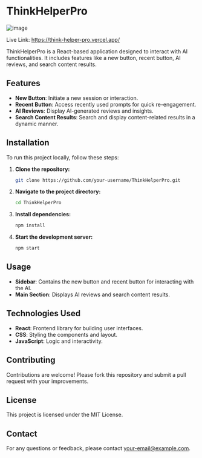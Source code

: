 # ThinkHelperPro
![image](https://github.com/user-attachments/assets/15f25aeb-4977-41ee-ae34-d3522d55445c)

 Live Link: https://think-helper-pro.vercel.app/ 
 
ThinkHelperPro is a React-based application designed to interact with AI functionalities. It includes features like a new button, recent button, AI reviews, and search content results.

## Features

- **New Button**: Initiate a new session or interaction.
- **Recent Button**: Access recently used prompts for quick re-engagement.
- **AI Reviews**: Display AI-generated reviews and insights.
- **Search Content Results**: Search and display content-related results in a dynamic manner.

## Installation

To run this project locally, follow these steps:

1. **Clone the repository:**
   ```bash
   git clone https://github.com/your-username/ThinkHelperPro.git
   ```
2. **Navigate to the project directory:**
   ```bash
   cd ThinkHelperPro
   ```
3. **Install dependencies:**
   ```bash
   npm install
   ```
4. **Start the development server:**
   ```bash
   npm start
   ```

## Usage

- **Sidebar**: Contains the new button and recent button for interacting with the AI.
- **Main Section**: Displays AI reviews and search content results.

## Technologies Used

- **React**: Frontend library for building user interfaces.
- **CSS**: Styling the components and layout.
- **JavaScript**: Logic and interactivity.

## Contributing

Contributions are welcome! Please fork this repository and submit a pull request with your improvements.

## License

This project is licensed under the MIT License.

## Contact

For any questions or feedback, please contact [your-email@example.com](mailto:vishnuemail96@gmail.com).

